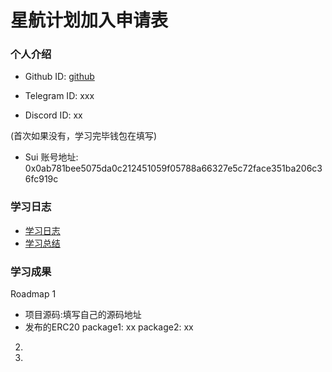 # 星航计划加入申请表

### 个人介绍

* Github ID: [github](https://github.com/0xhutou)

* Telegram ID: xxx

* Discord ID: xx

(首次如果没有，学习完毕钱包在填写)
* Sui 账号地址: 0x0ab781bee5075da0c212451059f05788a66327e5c72face351ba206c36fc919c


### 学习日志

- [学习日志](journal.md)
- [学习总结](summary.md)

### 学习成果

Roadmap  1  
- 项目源码:填写自己的源码地址
- 发布的ERC20
package1: xx
package2: xx


2.


3. 

